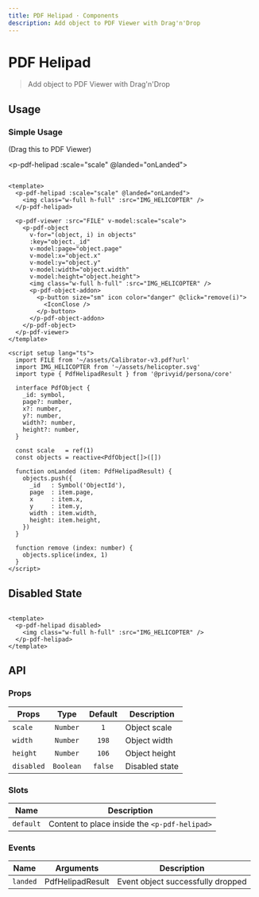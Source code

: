 ```yaml
---
title: PDF Helipad · Components
description: Add object to PDF Viewer with Drag'n'Drop
---
```


<script setup>
  import pPdfHelipad from './PdfHelipad.vue'
  import pPdfObject from '../pdf-object/PdfObject.vue'
  import pPdfObjectAddon from '../pdf-object/PdfObjectAddon.vue'
  import pPdfViewer from '../pdf-viewer/PdfViewer.vue'
  import pButton from '../button/Button.vue'
  import IconClose from '@privyid/persona-icon/vue/close/16.vue'
  import FILE from '../../public/assets/pdf/Calibrator-v3.pdf?url'
  import IMG_HELICOPTER from '../../public/assets/images/img-helicopter.svg'
  import { reactive, ref } from 'vue-demi'

  const objects = reactive([])
  const scale   = ref(1)

  function onLanded (item) {
    objects.push({
      _id   : Symbol('ObjectId'),
      page  : item.page,
      x     : item.x,
      y     : item.y,
      width : item.width,
      height: item.height,
    })
  }

  function remove (index) {
    objects.splice(index, 1)
  }
</script>

# PDF Helipad

> Add object to PDF Viewer with Drag'n'Drop

## Usage

### Simple Usage

(Drag this to PDF Viewer)

<p-pdf-helipad :scale="scale" @landed="onLanded">
  <img class="w-full h-full" :src="IMG_HELICOPTER" />
</p-pdf-helipad>

<preview>
  <p-pdf-viewer :src="FILE" v-model:scale="scale">
    <p-pdf-object
      v-for="(object, i) in objects"
      :key="object._id"
      v-model:page="object.page"
      v-model:x="object.x"
      v-model:y="object.y"
      v-model:width="object.width"
      v-model:height="object.height">
      <img class="w-full h-full rounded" :src="IMG_HELICOPTER" />
      <p-pdf-object-addon>
        <p-button size="sm" icon color="danger" @click="remove(i)">
          <IconClose />
        </p-button>
      </p-pdf-object-addon>
    </p-pdf-object>
  </p-pdf-viewer>
</preview>

```vue
<template>
  <p-pdf-helipad :scale="scale" @landed="onLanded">
    <img class="w-full h-full" :src="IMG_HELICOPTER" />
  </p-pdf-helipad>

  <p-pdf-viewer :src="FILE" v-model:scale="scale">
    <p-pdf-object
      v-for="(object, i) in objects"
      :key="object._id"
      v-model:page="object.page"
      v-model:x="object.x"
      v-model:y="object.y"
      v-model:width="object.width"
      v-model:height="object.height">
      <img class="w-full h-full" :src="IMG_HELICOPTER" />
      <p-pdf-object-addon>
        <p-button size="sm" icon color="danger" @click="remove(i)">
          <IconClose />
        </p-button>
      </p-pdf-object-addon>
    </p-pdf-object>
  </p-pdf-viewer>
</template>

<script setup lang="ts">
  import FILE from '~/assets/Calibrator-v3.pdf?url'
  import IMG_HELICOPTER from '~/assets/helicopter.svg'
  import type { PdfHelipadResult } from '@privyid/persona/core'

  interface PdfObject {
    _id: symbol,
    page?: number,
    x?: number,
    y?: number,
    width?: number,
    height?: number,
  }

  const scale   = ref(1)
  const objects = reactive<PdfObject[]>([])

  function onLanded (item: PdfHelipadResult) {
    objects.push({
      _id   : Symbol('ObjectId'),
      page  : item.page,
      x     : item.x,
      y     : item.y,
      width : item.width,
      height: item.height,
    })
  }

  function remove (index: number) {
    objects.splice(index, 1)
  }
</script>
```

## Disabled State

<preview>
  <p-pdf-helipad disabled>
    <img class="w-full h-full" :src="IMG_HELICOPTER" />
  </p-pdf-helipad>
</preview>

```vue
<template>
  <p-pdf-helipad disabled>
    <img class="w-full h-full" :src="IMG_HELICOPTER" />
  </p-pdf-helipad>
</template>
```

## API

### Props

| Props      |   Type    | Default | Description    |
|------------|:---------:|:-------:|----------------|
| `scale`    | `Number`  |   `1`   | Object scale   |
| `width`    | `Number`  |  `198`  | Object width   |
| `height`   | `Number`  |  `106`  | Object height  |
| `disabled` | `Boolean` | `false` | Disabled state |

### Slots

| Name      | Description                                   |
|-----------|-----------------------------------------------|
| `default` | Content to place inside the `<p-pdf-helipad>` |

### Events

| Name     | Arguments        | Description                       |
|----------|------------------|-----------------------------------|
| `landed` | PdfHelipadResult | Event object successfully dropped |
